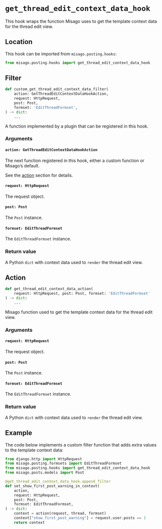 # `get_thread_edit_context_data_hook`

This hook wraps the function Misago uses to get the template context data for the thread edit view.


## Location

This hook can be imported from `misago.posting.hooks`:

```python
from misago.posting.hooks import get_thread_edit_context_data_hook
```


## Filter

```python
def custom_get_thread_edit_context_data_filter(
    action: GetThreadEditContextDataHookAction,
    request: HttpRequest,
    post: Post,
    formset: 'EditThreadFormset',
) -> dict:
    ...
```

A function implemented by a plugin that can be registered in this hook.


### Arguments

#### `action: GetThreadEditContextDataHookAction`

The next function registered in this hook, either a custom function or Misago’s default.

See the [action](#action) section for details.


#### `request: HttpRequest`

The request object.


#### `post: Post`

The `Post` instance.


#### `formset: EditThreadFormset`

The `EditThreadFormset` instance.


### Return value

A Python `dict` with context data used to `render` the thread edit view.


## Action

```python
def get_thread_edit_context_data_action(
    request: HttpRequest, post: Post, formset: 'EditThreadFormset'
) -> dict:
    ...
```

Misago function used to get the template context data for the thread edit view.


### Arguments

#### `request: HttpRequest`

The request object.


#### `post: Post`

The `Post` instance.


#### `formset: EditThreadFormset`

The `EditThreadFormset` instance.


### Return value

A Python `dict` with context data used to `render` the thread edit view.


## Example

The code below implements a custom filter function that adds extra values to the template context data:

```python
from django.http import HttpRequest
from misago.posting.formsets import EditThreadFormset
from misago.posting.hooks import get_thread_edit_context_data_hook
from misago.posts.models import Post

@get_thread_edit_context_data_hook.append_filter
def set_show_first_post_warning_in_context(
    action,
    request: HttpRequest,
    post: Post,
    formset: EditThreadFormset,
) -> dict:
    context = action(request, thread, formset)
    context["show_first_post_warning"] = request.user.posts == 1
    return context
```